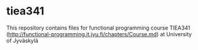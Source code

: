 tiea341
=======

This repository contains files for functional programming course TIEA341 (http://functional-programming.it.jyu.fi/chapters/Course.md) at University of Jyväskylä
